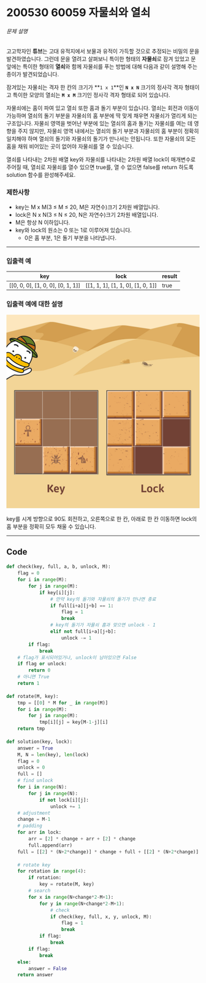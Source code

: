 # 200530 60059 자물쇠와 열쇠

###### 문제 설명

고고학자인 **튜브**는 고대 유적지에서 보물과 유적이 가득할 것으로 추정되는 비밀의 문을 발견하였습니다. 그런데 문을 열려고 살펴보니 특이한 형태의 **자물쇠**로 잠겨 있었고 문 앞에는 특이한 형태의 **열쇠**와 함께 자물쇠를 푸는 방법에 대해 다음과 같이 설명해 주는 종이가 발견되었습니다.

잠겨있는 자물쇠는 격자 한 칸의 크기가 **`1 x 1`**인 **`N x N`** 크기의 정사각 격자 형태이고 특이한 모양의 열쇠는 **`M x M`** 크기인 정사각 격자 형태로 되어 있습니다.

자물쇠에는 홈이 파여 있고 열쇠 또한 홈과 돌기 부분이 있습니다. 열쇠는 회전과 이동이 가능하며 열쇠의 돌기 부분을 자물쇠의 홈 부분에 딱 맞게 채우면 자물쇠가 열리게 되는 구조입니다. 자물쇠 영역을 벗어난 부분에 있는 열쇠의 홈과 돌기는 자물쇠를 여는 데 영향을 주지 않지만, 자물쇠 영역 내에서는 열쇠의 돌기 부분과 자물쇠의 홈 부분이 정확히 일치해야 하며 열쇠의 돌기와 자물쇠의 돌기가 만나서는 안됩니다. 또한 자물쇠의 모든 홈을 채워 비어있는 곳이 없어야 자물쇠를 열 수 있습니다.

열쇠를 나타내는 2차원 배열 key와 자물쇠를 나타내는 2차원 배열 lock이 매개변수로 주어질 때, 열쇠로 자물쇠를 열수 있으면 true를, 열 수 없으면 false를 return 하도록 solution 함수를 완성해주세요.

### 제한사항

- key는 M x M(3 ≤ M ≤ 20, M은 자연수)크기 2차원 배열입니다.
- lock은 N x N(3 ≤ N ≤ 20, N은 자연수)크기 2차원 배열입니다.
- M은 항상 N 이하입니다.
- key와 lock의 원소는 0 또는 1로 이루어져 있습니다.
  - 0은 홈 부분, 1은 돌기 부분을 나타냅니다.

------

### 입출력 예

| key                               | lock                              | result |
| --------------------------------- | --------------------------------- | ------ |
| [[0, 0, 0], [1, 0, 0], [0, 1, 1]] | [[1, 1, 1], [1, 1, 0], [1, 0, 1]] | true   |

### 입출력 예에 대한 설명

![자물쇠.jpg](images/79f2f473-5d13-47b9-96e0-a10e17b7d49a.jpg)

key를 시계 방향으로 90도 회전하고, 오른쪽으로 한 칸, 아래로 한 칸 이동하면 lock의 홈 부분을 정확히 모두 채울 수 있습니다.

---

## Code

```python
def check(key, full, a, b, unlock, M):
    flag = 0
    for i in range(M):
        for j in range(M):
            if key[i][j]:
                # 만약 key의 돌기와 자물쇠의 돌기가 만나면 종료
                if full[i+a][j+b] == 1:
                    flag = 1
                    break
                # key의 돌기가 자물쇠 홈과 맞으면 unlock - 1
                elif not full[i+a][j+b]:
                    unlock -= 1
        if flag:
            break
    # flag가 표시되어있거나, unlock이 남아있으면 False
    if flag or unlock:
        return 0
    # 아니면 True
    return 1

def rotate(M, key):
    tmp = [[0] * M for _ in range(M)]
    for i in range(M):
        for j in range(M):
            tmp[i][j] = key[M-1-j][i]
    return tmp

def solution(key, lock):
    answer = True
    M, N = len(key), len(lock)
    flag = 0
    unlock = 0
    full = []
    # find unlock
    for i in range(N):
        for j in range(N):
            if not lock[i][j]:
                unlock += 1
    # adjustment
    change = M-1
    # padding
    for arr in lock:
        arr = [2] * change + arr + [2] * change
        full.append(arr)
    full = [[2] * (N+2*change)] * change + full + [[2] * (N+2*change)] * change

    # rotate key
    for rotation in range(4):
        if rotation:
            key = rotate(M, key)
        # search
        for x in range(N+change*2-M+1):
            for y in range(N+change*2-M+1):
                # check
                if check(key, full, x, y, unlock, M):
                    flag = 1
                    break
            if flag:
                break
        if flag:
            break
    else:
        answer = False
    return answer
```

